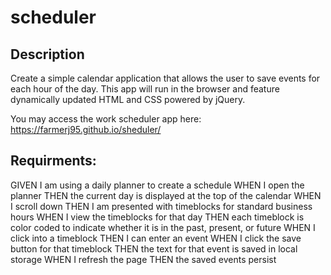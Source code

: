 # scheduler

## Description

Create a simple calendar application that allows the user to save events for each hour of the day. This app will run in the browser and feature dynamically updated HTML and CSS powered by jQuery.

You may access the work scheduler app here: https://farmerj95.github.io/sheduler/


## Requirments:

GIVEN I am using a daily planner to create a schedule
WHEN I open the planner
THEN the current day is displayed at the top of the calendar
WHEN I scroll down
THEN I am presented with timeblocks for standard business hours
WHEN I view the timeblocks for that day
THEN each timeblock is color coded to indicate whether it is in the past, present, or future
WHEN I click into a timeblock
THEN I can enter an event
WHEN I click the save button for that timeblock
THEN the text for that event is saved in local storage
WHEN I refresh the page
THEN the saved events persist


